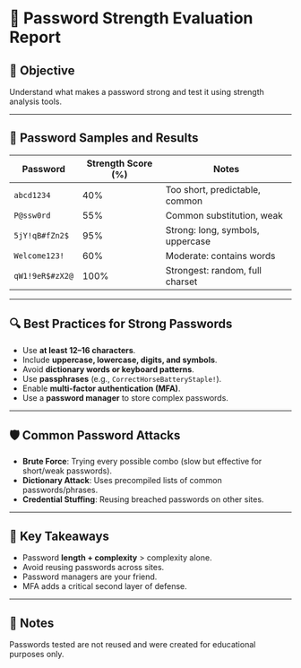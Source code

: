 # 📄 Password Strength Evaluation Report

## 🎯 Objective
Understand what makes a password strong and test it using strength analysis tools.

---

## 🔐 Password Samples and Results

| Password             | Strength Score (%) | Notes                             |
|----------------------|--------------------|-----------------------------------|
| `abcd1234`           | 40%                | Too short, predictable, common    |
| `P@ssw0rd`           | 55%                | Common substitution, weak         |
| `5jY!qB#fZn2$`       | 95%                | Strong: long, symbols, uppercase  |
| `Welcome123!`        | 60%                | Moderate: contains words          |
| `qW1!9eR$#zX2@`      | 100%               | Strongest: random, full charset   |

---

## 🔍 Best Practices for Strong Passwords
- Use **at least 12–16 characters**.
- Include **uppercase, lowercase, digits, and symbols**.
- Avoid **dictionary words or keyboard patterns**.
- Use **passphrases** (e.g., `CorrectHorseBatteryStaple!`).
- Enable **multi-factor authentication (MFA)**.
- Use a **password manager** to store complex passwords.

---

## 🛡️ Common Password Attacks
- **Brute Force**: Trying every possible combo (slow but effective for short/weak passwords).
- **Dictionary Attack**: Uses precompiled lists of common passwords/phrases.
- **Credential Stuffing**: Reusing breached passwords on other sites.

---

## 📌 Key Takeaways
- Password **length + complexity** > complexity alone.
- Avoid reusing passwords across sites.
- Password managers are your friend.
- MFA adds a critical second layer of defense.

---

## 🔐 Notes
Passwords tested are not reused and were created for educational purposes only.
